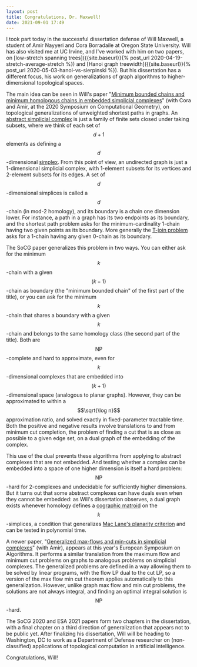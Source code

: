 ```yaml
---
layout: post
title: Congratulations, Dr. Maxwell!
date: 2021-09-01 17:49
---
```

I took part today in the successful dissertation defense of Will Maxwell, a student of Amir Nayyeri and Cora Borradaile at Oregon State University. Will has also visited me at UC Irvine, and I've worked with him on two papers, on [low-stretch spanning trees]({{site.baseurl}}{% post_url 2020-04-19-stretch-average-stretch %}) and [Hanoi graph treewidth]({{site.baseurl}}{% post_url 2020-05-03-hanoi-vs-sierpinski %}). But his dissertation has a different focus, his work on generalizations of graph algorithms to higher-dimensional topological spaces.

The main idea can be seen in Will's paper "[Minimum bounded chains and minimum homologous chains in embedded simplicial complexes](https://doi.org/10.4230/LIPIcs.SoCG.2020.21)" (with Cora and Amir, at the 2020 Symposium on Computational Geometry), on topological generalizations of unweighted shortest paths in graphs. An [abstract simplicial complex](https://en.wikipedia.org/wiki/Abstract_simplicial_complex) is just a family of finite sets closed under taking subsets, where we think of each set of $$d+1$$ elements as defining a $$d$$-dimensional [simplex](https://en.wikipedia.org/wiki/Simplex). From this point of view, an undirected graph is just a 1-dimensional simplicial complex, with 1-element subsets for its vertices and 2-element subsets for its edges. A set of $$d$$-dimensional simplices is called a $$d$$-chain (in mod-2 homology), and its boundary is a chain one dimension lower. For instance, a path in a graph has its two endpoints as its boundary, and the shortest path problem asks for the minimum-cardinality 1-chain having two given points as its boundary. More generally the [T-join problem](https://en.wikipedia.org/wiki/Route_inspection_problem) asks for a 1-chain having any given 0-chain as its boundary.

The SoCG paper generalizes this problem in two ways. You can either ask for the minimum <span style="white-space:nowrap">$$k$$-chain</span> with a given <span style="white-space:nowrap">$$(k-1)$$-chain</span> as boundary (the "minimum bounded chain" of the first part of the title), or you can ask for the minimum <span style="white-space:nowrap">$$k$$-chain</span> that shares a boundary with a given <span style="white-space:nowrap">$$k$$-chain</span> and belongs to the same homology class (the second part of the title). Both are $$\mathsf{NP}$$-complete and hard to approximate, even for $$k$$-dimensional complexes that are embedded into $$(k+1)$$-dimensional space (analogous to planar graphs). However, they can be approximated to within a $$\sqrt{\log n}$$ approximation ratio, and solved exactly in fixed-parameter tractable time. Both the positive and negative results involve translations to and from minimum cut completion, the problem of finding a cut that is as close as possible to a given edge set, on a dual graph of the embedding of the complex.

This use of the dual prevents these algorithms from applying to abstract complexes that are not embedded. And testing whether a complex can be embedded into a space of one higher dimension is itself a hard problem: $$\mathsf{NP}$$-hard for 2-complexes and undecidable for sufficiently higher dimensions. But it turns out that some abstract complexes can have duals even when they cannot be embedded: as Will's dissertation observes, a dual graph exists whenever homology defines a [cographic matroid](https://en.wikipedia.org/wiki/Graphic_matroid) on the $$k$$-simplices, a condition that generalizes [Mac Lane's planarity criterion](https://en.wikipedia.org/wiki/Mac_Lane%27s_planarity_criterion) and can be tested in polynomial time.

A newer paper, "[Generalized max-flows and min-cuts in simplicial complexes](https://doi.org/10.4230/LIPIcs.ESA.2021.69)" (with Amir), appears at this year's European Symposium on Algorithms. It performs a similar translation from the maximum flow and minimum cut problems on graphs to analogous problems on simplicial complexes. The generalized problems are defined in a way allowing them to be solved by linear programs, with the flow LP dual to the cut LP, so a version of the max flow min cut theorem applies automatically to this generalization. However, unlike graph max flow and min cut problems, the solutions are not always integral, and finding an optimal integral solution is $$\mathsf{NP}$$-hard.

The SoCG 2020 and ESA 2021 papers form two chapters in the dissertation, with a final chapter on a third direction of generalization that appears not to be public yet. After finalizing his dissertation, Will will be heading to Washington, DC to work as a Department of Defense researcher on (non-classified) applications of topological computation in artificial intelligence.

Congratulations, Will!